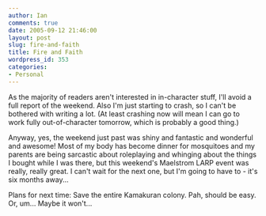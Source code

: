 ```yaml
---
author: Ian
comments: true
date: 2005-09-12 21:46:00
layout: post
slug: fire-and-faith
title: Fire and Faith
wordpress_id: 353
categories:
- Personal
---
```


As the majority of readers aren't interested in in-character stuff, I'll avoid a full report of the weekend.  Also I'm just starting to crash, so I can't be bothered with writing a lot.  (At least crashing now will mean I can go to work fully out-of-character tomorrow, which is probably a good thing.)  

Anyway, yes, the weekend just past was shiny and fantastic and wonderful and awesome!  Most of my body has become dinner for mosquitoes and my parents are being sarcastic about roleplaying and whinging about the things I bought while I was there, but this weekend's Maelstrom LARP event was really, really great.  I can't wait for the next one, but I'm going to have to - it's six months away...  

Plans for next time: Save the entire Kamakuran colony.  Pah, should be easy.  Or, um...  Maybe it won't...
